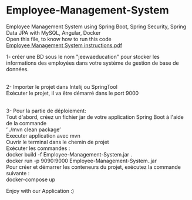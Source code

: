 # Employee-Management-System
Employee Management System using Spring Boot, Spring Security, Spring Data JPA with MySQL, Angular, Docker <br>
Open this file, to know how to run this code<br>
[Employee Management System instructions.pdf](https://github.com/talhaouianas/Employee-Management-System/files/9541524/Employee.Management.System.instructions.pdf)

1- créer une BD sous le nom "jeewaeducation" pour stocker les informations des employées dans votre système de gestion de base de données.<br><br>

2- Importer le projet dans Intelij ou SpringTool<br>
Exécuter le projet, il va être démarré dans le port 9000 <br><br>

3- Pour la partie de déploiement:<br>
Tout d'abord, créez un fichier jar de votre application Spring Boot à l'aide de la commande<br>
‘ ./mvn clean package’ <br>
Executer application avec mvn <br>
Ouvrir le terminal dans le chemin de projet <br>
Exécuter les commandes : <br>
docker build -f Employee-Management-System.jar . <br>
docker run -p 9090:9000 Employee-Management-System..jar <br>
Pour créer et démarrer les conteneurs du projet, exécutez la commande suivante : <br>
docker-compose up <br>

Enjoy with our Application :)
